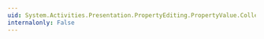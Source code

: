 ```yaml
---
uid: System.Activities.Presentation.PropertyEditing.PropertyValue.Collection
internalonly: False
---
```

